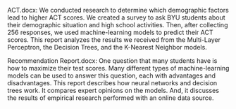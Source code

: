 ACT.docx: We conducted research to determine which demographic factors lead to higher ACT scores. 
We created a survey to ask BYU students about their demographic situation and high school activities. 
Then, after collecting 256 responses, we used machine-learning models to predict their ACT scores. 
This report analyzes the results we received from the Multi-Layer Perceptron, the Decision Trees, and the K-Nearest Neighbor models.

Recommendation Report.docx: One question that many students have is how to maximize their test scores. 
Many different types of machine-learning models can be used to answer this question, each with advantages and disadvantages. 
This report describes how neural networks and decision trees work. It compares expert opinions on the models. 
And, it discusses the results of empirical research performed with an online data source.

